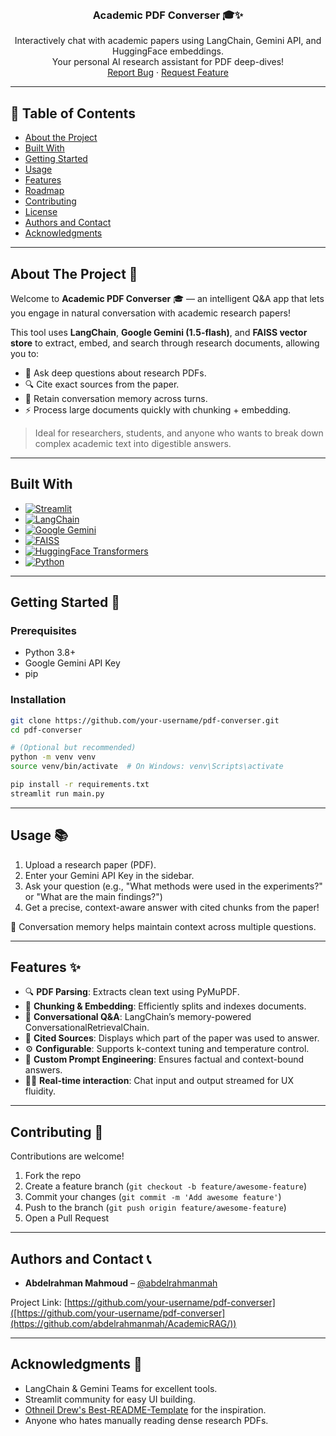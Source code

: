 
<br />
<div align="center">
  <h3 align="center">Academic PDF Converser 🎓✨</h3>

  <p align="center">
    Interactively chat with academic papers using LangChain, Gemini API, and HuggingFace embeddings.
    <br />
    Your personal AI research assistant for PDF deep-dives!
    <br />
    <a href="https://github.com/your-username/pdf-converser/issues">Report Bug</a>
    ·
    <a href="https://github.com/your-username/pdf-converser/issues">Request Feature</a>
  </p>
</div>

---

## 📌 Table of Contents

- [About the Project](#about-the-project)
- [Built With](#built-with)
- [Getting Started](#getting-started)
- [Usage](#usage)
- [Features](#features)
- [Roadmap](#roadmap)
- [Contributing](#contributing)
- [License](#license)
- [Authors and Contact](#authors-and-contact)
- [Acknowledgments](#acknowledgments)

---

## About The Project 🚀

Welcome to **Academic PDF Converser** 🎓 — an intelligent Q&A app that lets you engage in natural conversation with academic research papers!

This tool uses **LangChain**, **Google Gemini (1.5-flash)**, and **FAISS vector store** to extract, embed, and search through research documents, allowing you to:

- 💬 Ask deep questions about research PDFs.
- 🔍 Cite exact sources from the paper.
- 🧠 Retain conversation memory across turns.
- ⚡️ Process large documents quickly with chunking + embedding.

> Ideal for researchers, students, and anyone who wants to break down complex academic text into digestible answers.

---

## Built With

* [![Streamlit][streamlit-badge]][streamlit-url]
* [![LangChain][langchain-badge]][langchain-url]
* [![Google Gemini][gemini-badge]][gemini-url]
* [![FAISS][faiss-badge]][faiss-url]
* [![HuggingFace Transformers][hf-badge]][hf-url]
* [![Python][python-badge]][python-url]

[streamlit-badge]: https://img.shields.io/badge/Streamlit-FF4B4B?style=for-the-badge&logo=Streamlit&logoColor=white
[streamlit-url]: https://streamlit.io/
[langchain-badge]: https://img.shields.io/badge/LangChain-000000?style=for-the-badge&logo=LangChain&logoColor=white
[langchain-url]: https://www.langchain.com/
[gemini-badge]: https://img.shields.io/badge/Gemini_API-4285F4?style=for-the-badge&logo=google&logoColor=white
[gemini-url]: https://deepmind.google/technologies/gemini/
[faiss-badge]: https://img.shields.io/badge/FAISS-000000?style=for-the-badge&logo=data&logoColor=white
[faiss-url]: https://github.com/facebookresearch/faiss
[hf-badge]: https://img.shields.io/badge/HuggingFace-FFD21F?style=for-the-badge&logo=huggingface&logoColor=black
[hf-url]: https://huggingface.co/
[python-badge]: https://img.shields.io/badge/Python-3776AB?style=for-the-badge&logo=python&logoColor=white
[python-url]: https://www.python.org/

---

## Getting Started 🧠

### Prerequisites

- Python 3.8+
- Google Gemini API Key
- pip

### Installation

```bash
git clone https://github.com/your-username/pdf-converser.git
cd pdf-converser

# (Optional but recommended)
python -m venv venv
source venv/bin/activate  # On Windows: venv\Scripts\activate

pip install -r requirements.txt
streamlit run main.py
```

---

## Usage 📚

1. Upload a research paper (PDF).
2. Enter your Gemini API Key in the sidebar.
3. Ask your question (e.g., "What methods were used in the experiments?" or "What are the main findings?")
4. Get a precise, context-aware answer with cited chunks from the paper!

💬 Conversation memory helps maintain context across multiple questions.

---

## Features ✨

- 🔍 **PDF Parsing**: Extracts clean text using PyMuPDF.
- 🧩 **Chunking & Embedding**: Efficiently splits and indexes documents.
- 🧠 **Conversational Q&A**: LangChain’s memory-powered ConversationalRetrievalChain.
- 🧾 **Cited Sources**: Displays which part of the paper was used to answer.
- ⚙️ **Configurable**: Supports k-context tuning and temperature control.
- 🧪 **Custom Prompt Engineering**: Ensures factual and context-bound answers.
- 🏃‍♂️ **Real-time interaction**: Chat input and output streamed for UX fluidity.

---

## Contributing 🤝

Contributions are welcome!

1. Fork the repo
2. Create a feature branch (`git checkout -b feature/awesome-feature`)
3. Commit your changes (`git commit -m 'Add awesome feature'`)
4. Push to the branch (`git push origin feature/awesome-feature`)
5. Open a Pull Request

---

## Authors and Contact 📞

- **Abdelrahman Mahmoud** – [@abdelrahmanmah](https://github.com/abdelrahmanmah)

Project Link: [https://github.com/your-username/pdf-converser]([https://github.com/your-username/pdf-converser](https://github.com/abdelrahmanmah/AcademicRAG/))

---

## Acknowledgments 🙏
- LangChain & Gemini Teams for excellent tools.
- Streamlit community for easy UI building.
- [Othneil Drew's Best-README-Template](https://github.com/othneildrew/Best-README-Template) for the inspiration.
- Anyone who hates manually reading dense research PDFs.
